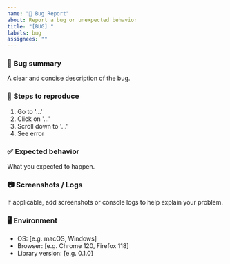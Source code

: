 ```yaml
---
name: "🐛 Bug Report"
about: Report a bug or unexpected behavior
title: "[BUG] "
labels: bug
assignees: ""
---
```


### 🐞 Bug summary

A clear and concise description of the bug.

### 🔄 Steps to reproduce

1. Go to '...'
2. Click on '...'
3. Scroll down to '...'
4. See error

### ✅ Expected behavior

What you expected to happen.

### 📷 Screenshots / Logs

If applicable, add screenshots or console logs to help explain your problem.

### 🖥️ Environment

- OS: [e.g. macOS, Windows]
- Browser: [e.g. Chrome 120, Firefox 118]
- Library version: [e.g. 0.1.0]
